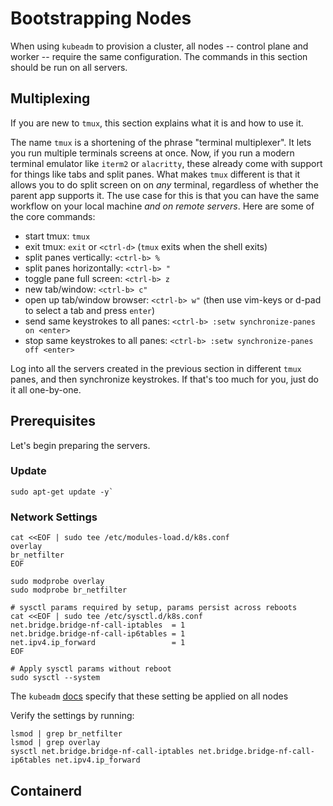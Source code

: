 # Bootstrapping Nodes

When using `kubeadm` to provision a cluster, all nodes -- control plane and worker -- require the same configuration. The commands in this section should be run on all servers.

## Multiplexing

If you are new to `tmux`, this section explains what it is and how to use it.

The name `tmux` is a shortening of the phrase "terminal multiplexer". It lets you run multiple terminals screens at once. Now, if you run a modern terminal emulator like `iterm2` or `alacritty`, these already come with support for things like tabs and split panes. What makes `tmux` different is that it allows you to do split screen on on _any_ terminal, regardless of whether the parent app supports it. The use case for this is that you can have the same workflow on your local machine _and on remote servers_. Here are some of the core commands:

- start tmux: `tmux`
- exit tmux: `exit` or `<ctrl-d>` (`tmux` exits when the shell exits)
- split panes vertically: `<ctrl-b> %`
- split panes horizontally: `<ctrl-b> "`
- toggle pane full screen: `<ctrl-b> z`
- new tab/window: `<ctrl-b> c"`
- open up tab/window browser: `<ctrl-b> w"` (then use vim-keys or d-pad to select a tab and press `enter`)
- send same keystrokes to all panes: `<ctrl-b> :setw synchronize-panes on <enter>`
- stop same keystrokes to all panes: `<ctrl-b> :setw synchronize-panes off <enter>`

Log into all the servers created in the previous section in different `tmux` panes, and then synchronize keystrokes. If that's too much for you, just do it all one-by-one.

## Prerequisites

Let's begin preparing the servers.

### Update
```
sudo apt-get update -y`
```

### Network Settings
```
cat <<EOF | sudo tee /etc/modules-load.d/k8s.conf
overlay
br_netfilter
EOF

sudo modprobe overlay
sudo modprobe br_netfilter

# sysctl params required by setup, params persist across reboots
cat <<EOF | sudo tee /etc/sysctl.d/k8s.conf
net.bridge.bridge-nf-call-iptables  = 1
net.bridge.bridge-nf-call-ip6tables = 1
net.ipv4.ip_forward                 = 1
EOF

# Apply sysctl params without reboot
sudo sysctl --system
```

The `kubeadm` [docs](https://kubernetes.io/docs/setup/production-environment/container-runtimes/#install-and-configure-prerequisites) specify that these setting be applied on all nodes

Verify the settings by running:
```
lsmod | grep br_netfilter
lsmod | grep overlay
sysctl net.bridge.bridge-nf-call-iptables net.bridge.bridge-nf-call-ip6tables net.ipv4.ip_forward
```

## Containerd


